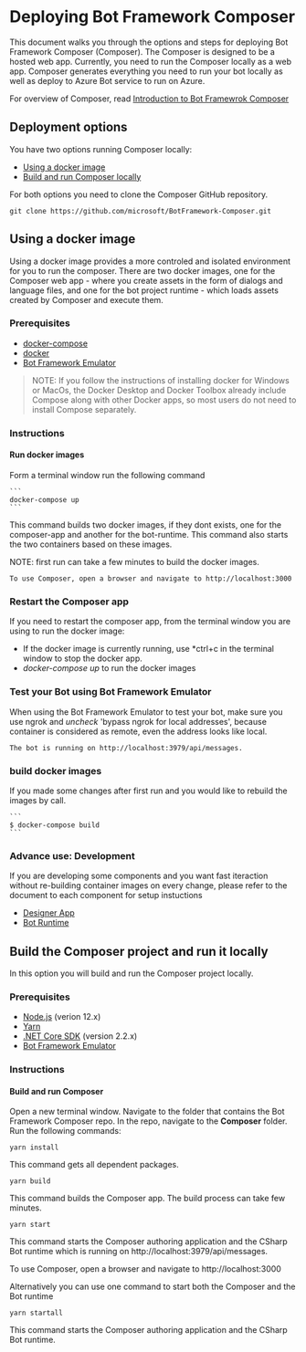 # Deploying Bot Framework Composer 

This document walks you through the options and steps for deploying Bot Framework Composer (Composer). 
The  Composer is designed to be a hosted web app. Currently, you need to run the Composer locally as a web app. Composer generates everything you need to run your bot locally as well as deploy to Azure Bot service to run on Azure. 

For overview of Composer, read [Introduction to Bot Framewrok Composer](./introduction-to-Composer)  


## Deployment options 
You have two options  running Composer locally:
* [Using a docker image](#Using-a-docker-image) 
* [Build and run Composer locally](#Build-the-Composer-project-and-run-it-locally)

For both options you need to clone the Composer GitHub repository. 
```
git clone https://github.com/microsoft/BotFramework-Composer.git
```

## Using a docker image 

Using a docker image provides a more controled and isolated environment for you to run the composer.  There are two docker images, one for the Composer web app - where you create assets in the form of dialogs and language files, and one for the bot project runtime - which loads assets created by Composer and execute them.

### Prerequisites
- [docker-compose](https://docs.docker.com/compose/install/)
- [docker](https://www.docker.com/)
- [Bot Framework Emulator](https://github.com/microsoft/BotFramework-Emulator/releases/latest)


>NOTE: If you follow the instructions of installing docker for Windows or MacOs, the Docker Desktop  and Docker Toolbox already include Compose along with other Docker apps, so most  users do not need to install Compose separately.  

### Instructions

#### Run docker images
 Form a terminal window run the following command

    ```
    docker-compose up
    ```

This command builds two docker images, if they dont exists, one for the composer-app and another for the bot-runtime. This command also  starts the two containers based on these images.

NOTE:  first run can take a few minutes to build the docker images. 

    
    To use Composer, open a browser and navigate to http://localhost:3000
    
 
 ### Restart the Composer app

If you need to restart the composer app, from the terminal window you are using to run the docker image:
 - If the docker image is currently running, use *ctrl+c in the terminal window to stop the docker app. 
 - *docker-compose up* to run the docker images
 

 ### Test your Bot using Bot Framework Emulator

 When using the Bot Framework Emulator to test your bot, make sure you use ngrok and *uncheck* 'bypass ngrok for local addresses', because container is considered as remote, even the address looks like local. 
    
    The bot is running on http://localhost:3979/api/messages. 
   

### build docker images

If you made some changes after first run and you would like to rebuild the images by call.

    ```
    $ docker-compose build
    ```


### Advance use: Development

If you are developing some components and you want fast iteraction without re-building container images on every change, please refer to the document to each component for setup instuctions
    
- [Designer App](https://github.com/microsoft/BotFramework-Designer/tree/master/Composer)
- [Bot Runtime](https://github.com/microsoft/BotFramework-Composer/tree/master/BotProject/CSharp)


## Build the Composer project and run it locally 

In this option you will build and run the Composer project locally. 

### Prerequisites
- [Node.js](https://nodejs.org/en/) (verion 12.x)
- [Yarn](https://yarnpkg.com/en/docs/install)
- [.NET Core SDK](https://dotnet.microsoft.com/download) (version 2.2.x)
- [Bot Framework Emulator](https://github.com/microsoft/BotFramework-Emulator/releases/latest)


### Instructions

#### Build and run Composer

Open a new terminal window. Navigate to the folder that contains the Bot Framework Composer repo. In the repo, navigate to the **Composer** folder. Run the following commands:

```
yarn install
```
This command gets all dependent packages.

```
yarn build
```
This command builds the Composer app. The build process can take few minutes.

```
yarn start
```
This command starts the Composer authoring application and the CSharp Bot runtime which is running on http://localhost:3979/api/messages.

To use Composer, open a browser and navigate to http://localhost:3000

Alternatively you can use one command to start both the Composer and the Bot runtime
```
yarn startall
```
This command starts the Composer authoring application and the CSharp Bot runtime. 

